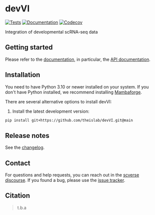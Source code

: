 # devVI

[![Tests][badge-tests]][tests]
[![Documentation][badge-docs]][documentation]
[![Codecov][badge-codecov]][codecov]

[badge-tests]: https://img.shields.io/github/actions/workflow/status/theislab/devVI/test.yaml?branch=main
[badge-docs]: https://img.shields.io/readthedocs/devvi/latest.svg?label=Read%20the%20Docs
[badge-codecov]: https://codecov.io/gh/theislab/devVI/graph/badge.svg?token=fDsBzRodRK

Integration of developmental scRNA-seq data

## Getting started

Please refer to the [documentation][],
in particular, the [API documentation][].

## Installation

You need to have Python 3.10 or newer installed on your system.
If you don't have Python installed, we recommend installing [Mambaforge][].

There are several alternative options to install devVI:

<!--
1) Install the latest release of `devVI` from [PyPI][]:

```bash
pip install devVI
```
-->

1. Install the latest development version:

```bash
pip install git+https://github.com/theislab/devVI.git@main
```

## Release notes

See the [changelog][].

## Contact

For questions and help requests, you can reach out in the [scverse discourse][].
If you found a bug, please use the [issue tracker][].

## Citation

> t.b.a

[mambaforge]: https://github.com/conda-forge/miniforge#mambaforge
[scverse discourse]: https://discourse.scverse.org/
[issue tracker]: https://github.com/theislab/devVI/issues
[tests]: https://github.com/theislab/devVI/actions/workflows/test.yml
[documentation]: https://devVI.readthedocs.io
[changelog]: https://devVI.readthedocs.io/en/latest/changelog.html
[api documentation]: https://devVI.readthedocs.io/en/latest/api.html
[pypi]: https://pypi.org/project/devVI
[codecov]: https://codecov.io/gh/theislab/devVI
